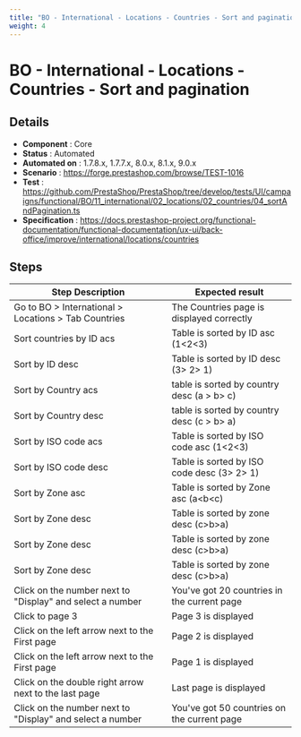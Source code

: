 ```yaml
---
title: "BO - International - Locations - Countries - Sort and pagination"
weight: 4
---
```


# BO - International - Locations - Countries - Sort and pagination
## Details
* **Component** : Core
* **Status** : Automated
* **Automated on** : 1.7.8.x, 1.7.7.x, 8.0.x, 8.1.x, 9.0.x
* **Scenario** : https://forge.prestashop.com/browse/TEST-1016
* **Test** : https://github.com/PrestaShop/PrestaShop/tree/develop/tests/UI/campaigns/functional/BO/11_international/02_locations/02_countries/04_sortAndPagination.ts
* **Specification** : https://docs.prestashop-project.org/functional-documentation/functional-documentation/ux-ui/back-office/improve/international/locations/countries

## Steps
| Step Description | Expected result |
| ----- | ----- |
| Go to BO > International > Locations > Tab Countries | The Countries page is displayed correctly |
| Sort countries by ID acs | Table is sorted by ID asc (1<2<3) |
| Sort by ID desc | Table is sorted by ID desc (3> 2> 1) |
| Sort by Country acs | table is sorted by country desc (a > b> c) |
| Sort by Country desc | table is sorted by country desc (c > b> a) |
| Sort by ISO code acs | Table is sorted by ISO code asc (1<2<3) |
| Sort by ISO code desc | Table is sorted by ISO code desc (3> 2> 1) |
| Sort by Zone asc | Table is sorted by Zone asc (a<b<c) |
| Sort by Zone desc | Table is sorted by zone desc (c>b>a) |
| Sort by Zone desc | Table is sorted by zone desc (c>b>a) |
| Sort by Zone desc | Table is sorted by zone desc (c>b>a) |
| Click on the number next to "Display" and select a number | You've got 20 countries in the current page |
| Click to page 3 | Page 3 is displayed |
| Click on the left arrow next to the First page | Page 2 is displayed |
| Click on the left arrow next to the First page | Page 1 is displayed |
| Click on the double right arrow next to the last page | Last page is displayed |
| Click on the number next to "Display" and select a number | You've got 50 countries on the current page |
